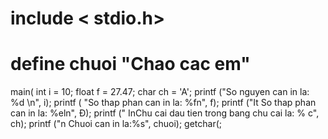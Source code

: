 # include < stdio.h>
# define chuoi "Chao cac em"
main(
int i = 10;
float f = 27.47;
char ch = 'A';
printf ("So nguyen can in la: %d \n", i);
printf ( "So thap phan can in la: %fn", f); printf ("It So thap phan can in la: %eln", Đ); printf (" InChu cai dau tien trong bang chu cai la: % c", ch); printf ("n Chuoi can in la:%s", chuoi); getchar(;

